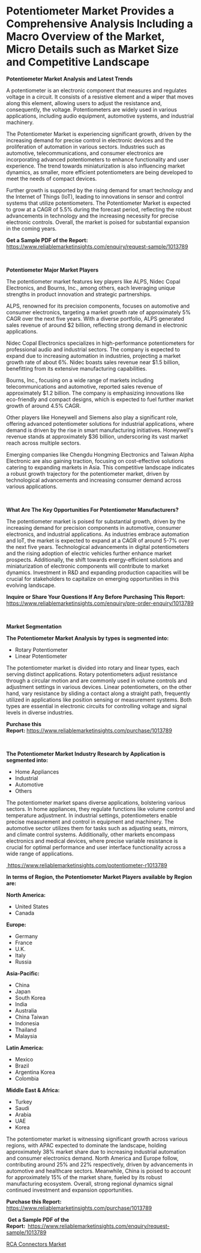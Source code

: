 <p><h1>Potentiometer Market Provides a Comprehensive Analysis Including a Macro Overview of the Market, Micro Details such as Market Size and Competitive Landscape</h1></p><p><strong>Potentiometer Market Analysis and Latest Trends</strong></p>
<p><p>A potentiometer is an electronic component that measures and regulates voltage in a circuit. It consists of a resistive element and a wiper that moves along this element, allowing users to adjust the resistance and, consequently, the voltage. Potentiometers are widely used in various applications, including audio equipment, automotive systems, and industrial machinery.</p><p>The Potentiometer Market is experiencing significant growth, driven by the increasing demand for precise control in electronic devices and the proliferation of automation in various sectors. Industries such as automotive, telecommunications, and consumer electronics are incorporating advanced potentiometers to enhance functionality and user experience. The trend towards miniaturization is also influencing market dynamics, as smaller, more efficient potentiometers are being developed to meet the needs of compact devices.</p><p>Further growth is supported by the rising demand for smart technology and the Internet of Things (IoT), leading to innovations in sensor and control systems that utilize potentiometers. The Potentiometer Market is expected to grow at a CAGR of 5.5% during the forecast period, reflecting the robust advancements in technology and the increasing necessity for precise electronic controls. Overall, the market is poised for substantial expansion in the coming years.</p></p>
<p><strong>Get a Sample PDF of the Report:&nbsp;</strong> <a href="https://www.reliablemarketinsights.com/enquiry/request-sample/1013789?utm_campaign=2467&utm_medium=2&utm_source=Github&utm_content=ia&utm_term=11022025&utm_id=potentiometer">https://www.reliablemarketinsights.com/enquiry/request-sample/1013789</a></p>
<p>&nbsp;</p>
<p><strong>Potentiometer Major Market Players</strong></p>
<p><p>The potentiometer market features key players like ALPS, Nidec Copal Electronics, and Bourns, Inc., among others, each leveraging unique strengths in product innovation and strategic partnerships. </p><p>ALPS, renowned for its precision components, focuses on automotive and consumer electronics, targeting a market growth rate of approximately 5% CAGR over the next five years. With a diverse portfolio, ALPS generated sales revenue of around $2 billion, reflecting strong demand in electronic applications.</p><p>Nidec Copal Electronics specializes in high-performance potentiometers for professional audio and industrial sectors. The company is expected to expand due to increasing automation in industries, projecting a market growth rate of about 6%. Nidec boasts sales revenue near $1.5 billion, benefitting from its extensive manufacturing capabilities.</p><p>Bourns, Inc., focusing on a wide range of markets including telecommunications and automotive, reported sales revenue of approximately $1.2 billion. The company is emphasizing innovations like eco-friendly and compact designs, which is expected to fuel further market growth of around 4.5% CAGR.</p><p>Other players like Honeywell and Siemens also play a significant role, offering advanced potentiometer solutions for industrial applications, where demand is driven by the rise in smart manufacturing initiatives. Honeywell's revenue stands at approximately $36 billion, underscoring its vast market reach across multiple sectors.</p><p>Emerging companies like Chengdu Hongming Electronics and Taiwan Alpha Electronic are also gaining traction, focusing on cost-effective solutions catering to expanding markets in Asia. This competitive landscape indicates a robust growth trajectory for the potentiometer market, driven by technological advancements and increasing consumer demand across various applications.</p></p>
<p>&nbsp;</p>
<p><strong>What Are The Key Opportunities For Potentiometer Manufacturers?</strong></p>
<p><p>The potentiometer market is poised for substantial growth, driven by the increasing demand for precision components in automotive, consumer electronics, and industrial applications. As industries embrace automation and IoT, the market is expected to expand at a CAGR of around 5-7% over the next five years. Technological advancements in digital potentiometers and the rising adoption of electric vehicles further enhance market prospects. Additionally, the shift towards energy-efficient solutions and miniaturization of electronic components will contribute to market dynamics. Investment in R&D and expanding production capacities will be crucial for stakeholders to capitalize on emerging opportunities in this evolving landscape.</p></p>
<p><strong>Inquire or Share Your Questions If Any Before Purchasing This Report:</strong> <a href="https://www.reliablemarketinsights.com/enquiry/pre-order-enquiry/1013789?utm_campaign=2467&utm_medium=2&utm_source=Github&utm_content=ia&utm_term=11022025&utm_id=potentiometer">https://www.reliablemarketinsights.com/enquiry/pre-order-enquiry/1013789</a></p>
<p>&nbsp;</p>
<p><strong>Market Segmentation</strong></p>
<p><strong>The Potentiometer Market Analysis by types is segmented into:</strong></p>
<p><ul><li>Rotary Potentiometer</li><li>Linear Potentiometer</li></ul></p>
<p><p>The potentiometer market is divided into rotary and linear types, each serving distinct applications. Rotary potentiometers adjust resistance through a circular motion and are commonly used in volume controls and adjustment settings in various devices. Linear potentiometers, on the other hand, vary resistance by sliding a contact along a straight path, frequently utilized in applications like position sensing or measurement systems. Both types are essential in electronic circuits for controlling voltage and signal levels in diverse industries.</p></p>
<p><strong>Purchase this Report:&nbsp;</strong><a href="https://www.reliablemarketinsights.com/purchase/1013789?utm_campaign=2467&utm_medium=2&utm_source=Github&utm_content=ia&utm_term=11022025&utm_id=potentiometer">https://www.reliablemarketinsights.com/purchase/1013789</a></p>
<p>&nbsp;</p>
<p><strong>The Potentiometer Market Industry Research by Application is segmented into:</strong></p>
<p><ul><li>Home Appliances</li><li>Industrial</li><li>Automotive</li><li>Others</li></ul></p>
<p><p>The potentiometer market spans diverse applications, bolstering various sectors. In home appliances, they regulate functions like volume control and temperature adjustment. In industrial settings, potentiometers enable precise measurement and control in equipment and machinery. The automotive sector utilizes them for tasks such as adjusting seats, mirrors, and climate control systems. Additionally, other markets encompass electronics and medical devices, where precise variable resistance is crucial for optimal performance and user interface functionality across a wide range of applications.</p></p>
<p><a href="https://www.reliablemarketinsights.com/potentiometer-r1013789?utm_campaign=2467&utm_medium=2&utm_source=Github&utm_content=ia&utm_term=11022025&utm_id=potentiometer">&nbsp;https://www.reliablemarketinsights.com/potentiometer-r1013789</a></p>
<p><strong>In terms of Region, the Potentiometer Market Players available by Region are:</strong></p>
<p>
    <p> <strong> North America: </strong>
        <ul>
            <li>United States</li>
            <li>Canada</li>
        </ul>
        </p> 
    <p> <strong> Europe: </strong>
        <ul>
            <li>Germany</li>
            <li>France</li>
            <li>U.K.</li>
            <li>Italy</li>
            <li>Russia</li>
        </ul>
        </p> 
    <p> <strong> Asia-Pacific: </strong>
        <ul>
            <li>China</li>
            <li>Japan</li>
            <li>South Korea</li>
            <li>India</li>
            <li>Australia</li>
            <li>China Taiwan</li>
            <li>Indonesia</li>
            <li>Thailand</li>
            <li>Malaysia</li>
        </ul>
        </p> 
    <p> <strong> Latin America: </strong>
        <ul>
            <li>Mexico</li>
            <li>Brazil</li>
            <li>Argentina Korea</li>
            <li>Colombia</li>
        </ul>
        </p> 
    <p> <strong> Middle East & Africa: </strong>
        <ul>
            <li>Turkey</li>
            <li>Saudi</li>
            <li>Arabia</li>
            <li>UAE</li>
            <li>Korea</li>
        </ul>
    </p>
    </p>
<p><p>The potentiometer market is witnessing significant growth across various regions, with APAC expected to dominate the landscape, holding approximately 38% market share due to increasing industrial automation and consumer electronics demand. North America and Europe follow, contributing around 25% and 22% respectively, driven by advancements in automotive and healthcare sectors. Meanwhile, China is poised to account for approximately 15% of the market share, fueled by its robust manufacturing ecosystem. Overall, strong regional dynamics signal continued investment and expansion opportunities.</p></p>
<p><strong>Purchase this Report: </strong><a href="https://www.reliablemarketinsights.com/purchase/1013789?utm_campaign=2467&utm_medium=2&utm_source=Github&utm_content=ia&utm_term=11022025&utm_id=potentiometer">https://www.reliablemarketinsights.com/purchase/1013789</a></p>
<p>&nbsp;<strong>Get a Sample PDF of the Report:&nbsp;&nbsp;</strong><a href="https://www.reliablemarketinsights.com/enquiry/request-sample/1013789?utm_campaign=2467&utm_medium=2&utm_source=Github&utm_content=ia&utm_term=11022025&utm_id=potentiometer">https://www.reliablemarketinsights.com/enquiry/request-sample/1013789</a></p>
<p><strong></strong></p>
<p><p><a href="https://github.com/organophelia8282/Market-Research-Report-List-1/blob/main/rca-connectors-market.md?utm_campaign=2467&utm_medium=2&utm_source=Github&utm_content=ia&utm_term=11022025&utm_id=potentiometer">RCA Connectors Market</a></p></p>